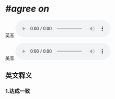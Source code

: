 # ***\#agree on*** 
英音
<audio src="./media/agree on1_AAC.aac" controls="controls"></audio>

美音
<audio src="./media/agree on2_AAC.aac" controls="controls"></audio>



  

英文释义
---
### 1.**达成一致**  


